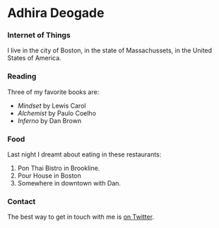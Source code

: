 # Adhira Deogade

### Internet of Things

I live in the city of Boston, in the state of Massachussets, in the United States
of America.

### Reading

Three of my favorite books are:

- *Mindset* by Lewis Carol
- *Alchemist* by Paulo Coelho
- *Inferno* by Dan Brown

### Food

Last night I dreamt about eating in these restaurants:

1. Pon Thai Bistro in Brookline.
2. Pour House in Boston
3. Somewhere in downtown with Dan.

### Contact

The best way to get in touch with me is [on Twitter](https://twitter.com/AdhiraDeo).
